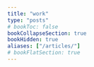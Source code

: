 ```yaml
---
title: "work"
type: "posts"
# bookToc: false
bookCollapseSection: true
bookHidden: true
aliases: ["/articles/"]
# bookFlatSection: true
---
```



<!-- Show recent, [live visuals](/tags/performances),  -->


<!-- recent: -->

